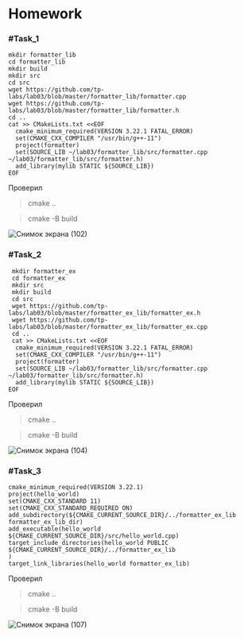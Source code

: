 # Homework
### #Task_1
```
mkdir formatter_lib
cd formatter_lib
mkdir build
mkdir src
cd src
wget https://github.com/tp-labs/lab03/blob/master/formatter_lib/formatter.cpp
wget https://github.com/tp-labs/lab03/blob/master/formatter_lib/formatter.h
cd ..
cat >> CMakeLists.txt <<EOF
  cmake_minimum_required(VERSION 3.22.1 FATAL_ERROR)
  set(CMAKE_CXX_COMPILER "/usr/bin/g++-11") 
  project(formatter) 
  set(SOURCE_LIB ~/lab03/formatter_lib/src/formatter.cpp ~/lab03/formatter_lib/src/formatter.h)
  add_library(mylib STATIC ${SOURCE_LIB})
EOF
```
Проверил

> cmake ..

> cmake -B build

![Снимок экрана (102)](https://user-images.githubusercontent.com/55855887/223981018-99369929-381f-46cf-8716-71eda6dd0426.png)


### #Task_2
```
 mkdir formatter_ex
 cd formatter_ex
 mkdir src
 mkdir build
 cd src
 wget https://github.com/tp-labs/lab03/blob/master/formatter_ex_lib/formatter_ex.h
 wget https://github.com/tp-labs/lab03/blob/master/formatter_ex_lib/formatter_ex.cpp
 cd ..
 cat >> CMakeLists.txt <<EOF
  cmake_minimum_required(VERSION 3.22.1 FATAL_ERROR)
  set(CMAKE_CXX_COMPILER "/usr/bin/g++-11") 
  project(formatter) 
  set(SOURCE_LIB ~/lab03/formatter_lib/src/formatter.cpp ~/lab03/formatter_lib/src/formatter.h)
  add_library(mylib STATIC ${SOURCE_LIB})
EOF
```
Проверил

> cmake ..

> cmake -B build

![Снимок экрана (104)](https://user-images.githubusercontent.com/55855887/223984002-f97e7ec3-3586-47e2-ba47-7c5c830f56ff.png)

### #Task_3
```
cmake_minimum_required(VERSION 3.22.1)
project(hello_world)
set(CMAKE_CXX_STANDARD 11)
set(CMAKE_CXX_STANDARD_REQUIRED ON)
add_subdirectory(${CMAKE_CURRENT_SOURCE_DIR}/../formatter_ex_lib formatter_ex_lib_dir)
add_executable(hello_world ${CMAKE_CURRENT_SOURCE_DIR}/src/hello_world.cpp)
target_include_directories(hello_world PUBLIC
${CMAKE_CURRENT_SOURCE_DIR}/../formatter_ex_lib
)
target_link_libraries(hello_world formatter_ex_lib)
```
Проверил

> cmake ..

> cmake -B build

![Снимок экрана (107)](https://user-images.githubusercontent.com/55855887/224024880-4dcf34c2-b3fc-4111-a4a1-8c09da0cab5d.png)

